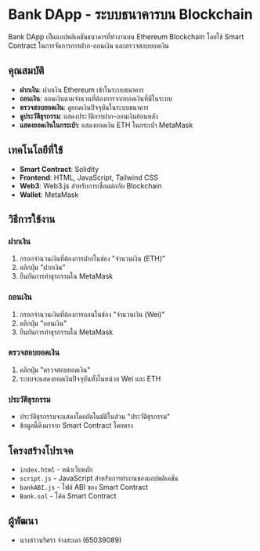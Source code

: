 # Bank DApp - ระบบธนาคารบน Blockchain

Bank DApp เป็นแอปพลิเคชันธนาคารที่ทำงานบน Ethereum Blockchain โดยใช้ Smart Contract ในการจัดการการฝาก-ถอนเงิน และตรวจสอบยอดเงิน

## คุณสมบัติ

- **ฝากเงิน**: ฝากเงิน Ethereum เข้าในระบบธนาคาร
- **ถอนเงิน**: ถอนเงินตามจำนวนที่ต้องการจากยอดเงินที่มีในระบบ
- **ตรวจสอบยอดเงิน**: ดูยอดเงินปัจจุบันในระบบธนาคาร
- **ดูประวัติธุรกรรม**: แสดงประวัติการฝาก-ถอนเงินย้อนหลัง
- **แสดงยอดเงินในกระเป๋า**: แสดงยอดเงิน ETH ในกระเป๋า MetaMask

## เทคโนโลยีที่ใช้

- **Smart Contract**: Solidity
- **Frontend**: HTML, JavaScript, Tailwind CSS
- **Web3**: Web3.js สำหรับการเชื่อมต่อกับ Blockchain
- **Wallet**: MetaMask

## วิธีการใช้งาน

### ฝากเงิน

1. กรอกจำนวนเงินที่ต้องการฝากในช่อง "จำนวนเงิน (ETH)"
2. คลิกปุ่ม "ฝากเงิน"
3. ยืนยันการทำธุรกรรมใน MetaMask

### ถอนเงิน

1. กรอกจำนวนเงินที่ต้องการถอนในช่อง "จำนวนเงิน (Wei)"
2. คลิกปุ่ม "ถอนเงิน"
3. ยืนยันการทำธุรกรรมใน MetaMask

### ตรวจสอบยอดเงิน

1. คลิกปุ่ม "ตรวจสอบยอดเงิน"
2. ระบบจะแสดงยอดเงินปัจจุบันทั้งในหน่วย Wei และ ETH

### ประวัติธุรกรรม

- ประวัติธุรกรรมจะแสดงโดยอัตโนมัติในส่วน "ประวัติธุรกรรม"
- ข้อมูลนี้ดึงมาจาก Smart Contract โดยตรง

## โครงสร้างโปรเจค

- `index.html` - หน้าเว็บหลัก
- `script.js` - JavaScript สำหรับการทำงานของแอปพลิเคชัน
- `bankABI.js` - ไฟล์ ABI ของ Smart Contract
- `Bank.sol` - โค้ด Smart Contract

## ผู้พัฒนา

- นางสาวนริศรา จ่างสะเดา (65039089)
